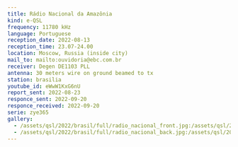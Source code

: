 ```yaml
---
title: Rádio Nacional da Amazônia
kind: e-QSL
frequency: 11780 kHz
language: Portuguese
reception_date: 2022-08-13
reception_time: 23.07-24.00
location: Moscow, Russia (inside city)
mail_to: mailto:ouvidoria@ebc.com.br
receiver: Degen DE1103 PLL
antenna: 30 meters wire on ground beamed to tx
station: brasilia 
youtube_id: eWwW1KxG6nU 
report_sent: 2022-08-23
responce_sent: 2022-09-20
responce_received: 2022-09-20
serie: zye365
gallery:
  - /assets/qsl/2022/brasil/full/radio_nacional_front.jpg:/assets/qsl/2022/brasil/small/radio_nacional_front.jpg
  - /assets/qsl/2022/brasil/full/radio_nacional_back.jpg:/assets/qsl/2022/brasil/small/radio_nacional_back.jpg
---
```

